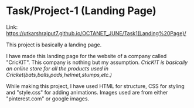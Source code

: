 # Task/Project-1 (Landing Page)

Link: https://utkarshrajput7.github.io/OCTANET_JUNE/Task1(Landing%20Page)/

This project is basically a landing page. 

I have made this landing page for the website of a company called "CricKIT". 
This company is nothing but my assumption. *CricKIT is basically an online store for all the products used in Cricket(bats,balls,pads,helmet,stumps,etc.)*

While making this project, I have used HTML for structure, CSS for styling and "style.css" for adding animations.
Images used are from either "pinterest.com" or google images.
